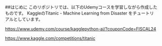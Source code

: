 ##はじめに
このリポジトリでは、以下のUdemyコースを学習しながら作成したものです。
KaggleのTitanic - Machine Learning from Disaster をチュートリアルとしています。


https://www.udemy.com/course/kagglepython-ai/?couponCode=FISCAL24

https://www.kaggle.com/competitions/titanic